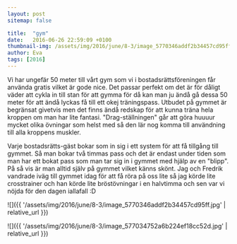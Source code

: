 ```yaml
---
layout: post
sitemap: false

title:  "gym"
date:   2016-06-26 22:59:09 +0100
thumbnail-img: /assets/img/2016/june/8-3/image_5770346addf2b34457cd95ff.jpg
author: Eva
tags: [2016]
---
```


Vi har ungefär 50 meter till vårt gym som vi i bostadsrättsföreningen får använda gratis vilket är gode nice. Det passar perfekt om det är för dåligt väder att cykla in till stan för att gymma för då kan man ju ändå gå dessa 50 meter för att ändå lyckas få till ett okej träningspass. Utbudet på gymmet är begränsat givetvis men det finns ändå redskap för att kunna träna hela kroppen om man har lite fantasi. "Drag-ställningen" går att göra huuuur mycket olika övningar som helst med så den lär nog komma till användning till alla kroppens muskler. 

Varje bostadsrätts-gäst bokar som in sig i ett system för att få tillgång till gymmet. Så man bokar två timmas pass och det är endast under tiden som man har ett bokat pass som man tar sig in i gymmet med hjälp av en "blipp". På så vis är man alltid själv på gymmet vilket känns skönt. Jag och Fredrik vandrade iväg till gymmet idag för att få röra på oss lite så jag körde lite crosstrainer och han körde lite bröstövningar i en halvtimma och sen var vi nöjda för den dagen iallafall :D

![]({{ '/assets/img/2016/june/8-3/image_5770346addf2b34457cd95ff.jpg'  | relative_url }})

![]({{ '/assets/img/2016/june/8-3/image_577034752a6b224ef18cc52d.jpg'  | relative_url }})

